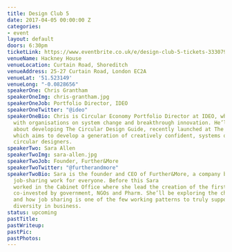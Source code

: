 ```yaml
---
title: Design Club 5
date: 2017-04-05 00:00:00 Z
categories:
- event
layout: default
doors: 6:30pm
ticketLink: https://www.eventbrite.co.uk/e/design-club-5-tickets-33307942954#tickets
venueName: Hackney House
venueLocation: Curtain Road, Shoreditch
venueAddress: 25-27 Curtain Road, London EC2A
venueLat: '51.523149'
venueLong: "-0.0828656"
speakerOne: Chris Grantham
speakerOneImg: chris-grantham.jpg
speakerOneJob: Portfolio Director, IDEO
speakerOneTwitter: "@ideo"
speakerOneBio: Chris is Circular Economy Portfolio Director at IDEO, where he works 
  with organisations on system change and breakthrough innovation. He’ll be talking 
  about developing The Circular Design Guide, recently launched at The World Economic Forum, 
  which aims to develop a generation of creatively confident, systems orientated 
  circular designers. 
speakerTwo: Sara Allen
speakerTwoImg: sara-allen.jpg
speakerTwoJob: Founder, Further&More
speakerTwoTwitter: "@furtherandmore"
speakerTwoBio: Sara is the founder and CEO of Further&More, a company built to make 
  job-sharing work for everyone. Before this Sara 
  worked in the Cabinet Office where she lead the creation of the first VC fund 
  co-invested by government, NGOs and Pharm. She’ll be exploring the changing workplace, 
  and how job sharing is one of the few working patterns to truly support agility and 
  diversity in business.
status: upcoming
pastTitle: 
pastWriteup: 
pastPic: 
pastPhotos: 
---
```

